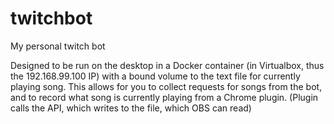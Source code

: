 # twitchbot
My personal twitch bot

Designed to be run on the desktop in a Docker container (in Virtualbox, thus the 192.168.99.100 IP) with a bound volume to the text file for currently playing song.
This allows for you to collect requests for songs from the bot, and to record what song is currently playing from a Chrome plugin. (Plugin calls the API, which writes to the file, which OBS can read)
